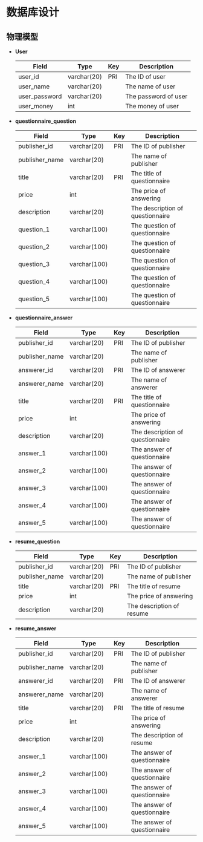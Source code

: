 # [](#TOC)数据库设计


## 物理模型
- **User**

  | Field         | Type        | Key  | Description          |
  | ------------- | ----------- | ---- | -------------------- |
  | user_id   |    varchar(20)      | PRI  | The ID of user   |
  | user_name | varchar(20) |      | The name of user |
  | user_password | varchar(20) |      | The password of user |
  | user_money | int |      | The money of user |

- **questionnaire_question**

  | Field         | Type        | Key  | Description          |
  | ------------- | ----------- | ---- | -------------------- |
  | publisher_id   |    varchar(20)      | PRI  | The ID of publisher   |
  | publisher_name | varchar(20) |      | The name of publisher |
  | title | varchar(20) |   PRI   | The title of questionnaire |
  | price | int |      | The price of answering |
  | description | varchar(20) |      | The description of questionnaire |
  | question_1 | varchar(100) |      | The question of questionnaire |
  | question_2 | varchar(100) |      | The question of questionnaire |
  | question_3 | varchar(100) |      | The question of questionnaire |
  | question_4 | varchar(100) |      | The question of questionnaire |
  | question_5 | varchar(100) |      | The question of questionnaire |

- **questionnaire_answer**

  | Field         | Type        | Key  | Description          |
  | ------------- | ----------- | ---- | -------------------- |
  | publisher_id   |    varchar(20)      | PRI  | The ID of publisher   |
  | publisher_name | varchar(20) |      | The name of publisher |
  | answerer_id   |    varchar(20)      | PRI  | The ID of answerer   |
  | answerer_name | varchar(20) |      | The name of answerer |
  | title | varchar(20) |   PRI   | The title of questionnaire |
  | price | int |      | The price of answering |
  | description | varchar(20) |      | The description of questionnaire |
  | answer_1 | varchar(100) |      | The answer of questionnaire |
  | answer_2 | varchar(100) |      | The answer of questionnaire |
  | answer_3 | varchar(100) |      | The answer of questionnaire |
  | answer_4 | varchar(100) |      | The answer of questionnaire |
  | answer_5 | varchar(100) |      | The answer of questionnaire |


- **resume_question**

  | Field         | Type        | Key  | Description          |
  | ------------- | ----------- | ---- | -------------------- |
  | publisher_id   |    varchar(20)      | PRI  | The ID of publisher   |
  | publisher_name | varchar(20) |      | The name of publisher |
  | title | varchar(20) |   PRI   | The title of resume |
  | price | int |      | The price of answering |
  | description | varchar(20) |      | The description of resume |

- **resume_answer**

  | Field         | Type        | Key  | Description          |
  | ------------- | ----------- | ---- | -------------------- |
  | publisher_id   |    varchar(20)      | PRI  | The ID of publisher   |
  | publisher_name | varchar(20) |      | The name of publisher |
  | answerer_id   |    varchar(20)      | PRI  | The ID of answerer   |
  | answerer_name | varchar(20) |      | The name of answerer |
  | title | varchar(20) |   PRI   | The title of resume |
  | price | int |      | The price of answering |
  | description | varchar(20) |      | The description of resume |
  | answer_1 | varchar(100) |      | The answer of questionnaire |
  | answer_2 | varchar(100) |      | The answer of questionnaire |
  | answer_3 | varchar(100) |      | The answer of questionnaire |
  | answer_4 | varchar(100) |      | The answer of questionnaire |
  | answer_5 | varchar(100) |      | The answer of questionnaire |